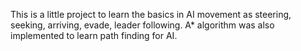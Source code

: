 This is a little project to learn the basics in AI movement as steering, seeking, arriving, evade, leader following. A* algorithm was also implemented to learn path finding for AI.
